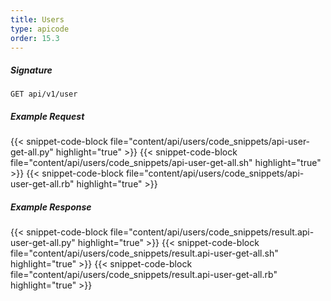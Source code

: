 ```yaml
---
title: Users
type: apicode
order: 15.3
---
```


##### Signature
`GET api/v1/user`
##### Example Request
{{< snippet-code-block file="content/api/users/code_snippets/api-user-get-all.py" highlight="true" >}}
{{< snippet-code-block file="content/api/users/code_snippets/api-user-get-all.sh" highlight="true" >}}
{{< snippet-code-block file="content/api/users/code_snippets/api-user-get-all.rb" highlight="true" >}}
##### Example Response
{{< snippet-code-block file="content/api/users/code_snippets/result.api-user-get-all.py" highlight="true" >}}
{{< snippet-code-block file="content/api/users/code_snippets/result.api-user-get-all.sh" highlight="true" >}}
{{< snippet-code-block file="content/api/users/code_snippets/result.api-user-get-all.rb" highlight="true" >}}